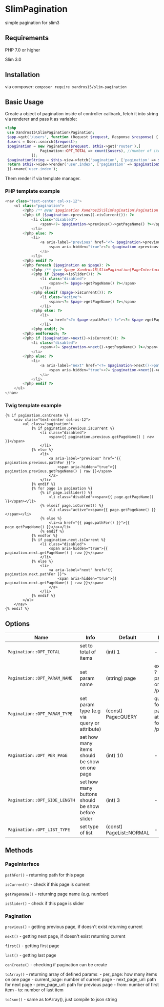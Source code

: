 # SlimPagination
simple pagination for slim3

## Requirements

 PHP 7.0 or higher
 
 Slim 3.0
 
## Installation
via composer:
`composer require xandros15/slim-pagination`
## Basic Usage

Create a object of pagination inside of controller callback, fetch it into string via renderer and pass it as variable:

```php
<?php
 use Xandros15\SlimPagination\Pagination;
 $app->get('/users', function (Request $request, Response $response) {
 $users = User::search($request);
 $pagination = new Pagination($request, $this->get('router'),[
                Pagination::OPT_TOTAL => count($users), //number of items
            ]);
 $paginationString = $this-view->fetch('pagination', ['pagination' => $pagination]);
 return $this->view->render('user.index', ['pagination' => $paginationString]);
 })->name('user.index');

```

Them render if via template manager.

### PHP template example
```php
<nav class="text-center col-xs-12">
    <ul class="pagination">
        <?php /** @var $pagination Xandros15\SlimPagination\Pagination */ ?>
        <?php if ($pagination->previous()->isCurrent()): ?>
            <li class="disabled">
                <span><?= $pagination->previous()->getPageName() ?></span>
            </li>
        <?php else: ?>
            <li>
                <a aria-label="previous" href="<?= $pagination->previous()->pathFor() ?>">
                    <span aria-hidden="true"><?= $pagination->previous()->getPageName() ?></span>
                </a>
            </li>
        <?php endif ?>
        <?php foreach ($pagination as $page): ?>
            <?php /** @var $page Xandros15\SlimPagination\PageInterface */ ?>
            <?php if ($page->isSlider()): ?>
                <li class="disabled">
                    <span><?= $page->getPageName() ?></span>
                </li>
            <?php elseif ($page->isCurrent()): ?>
                <li class="active">
                    <span><?= $page->getPageName() ?></span>
                </li>
            <?php else: ?>
                <li>
                    <a href="<?= $page->pathFor() ?>"><?= $page->getPageName() ?></a>
                </li>
            <?php endif; ?>
        <?php endforeach; ?>
        <?php if ($pagination->next()->isCurrent()): ?>
            <li class="disabled">
                <span><?= $pagination->next()->getPageName() ?></span>
            </li>
        <?php else: ?>
            <li>
                <a aria-label="next" href="<?= $pagination->next()->pathFor() ?>">
                    <span aria-hidden="true"><?= $pagination->next()->getPageName() ?></span>
                </a>
            </li>
        <?php endif ?>
    </ul>
</nav>
```

### Twig template example
```twig
{% if pagination.canCreate %}
    <nav class="text-center col-xs-12">
        <ul class="pagination">
            {% if pagination.previous.isCurrent %}
                <li class="disabled">
                    <span>{{ pagination.previous.getPageName() | raw }}</span>
                </li>
            {% else %}
                <li>
                    <a aria-label="previous" href="{{ pagination.previous.pathFor }}">
                        <span aria-hidden="true">{{ pagination.previous.getPageName() | raw }}</span>
                    </a>
                </li>
            {% endif %}
            {% for page in pagination %}
                {% if page.isSlider() %}
                    <li class="disabled"><span>{{ page.getPageName() }}</span></li>
                {% elseif page.isCurrent() %}
                    <li class="active"><span>{{ page.getPageName() }}</span></li>
                {% else %}
                    <li><a href="{{ page.pathFor() }}">{{ page.getPageName() }}</a></li>
                {% endif %}
            {% endfor %}
            {% if pagination.next.isCurrent %}
                <li class="disabled">
                    <span aria-hidden="true">{{ pagination.next.getPageName() | raw }}</span>
                </li>
            {% else %}
                <li>
                    <a aria-label="next" href="{{ pagination.next.pathFor }}">
                        <span aria-hidden="true">{{ pagination.next.getPageName() | raw }}</span>
                    </a>
                </li>
            {% endif %}
        </ul>
    </nav>
{% endif %}
```

## Options

| Name  | Info | Default | More |
|---|---|---|---|
| `Pagination::OPT_TOTAL` | set to total of items | (int) 1 |-|
| `Pagination::OPT_PARAM_NAME` | set param name | (string) page |example ?page=2 or /page/2|
| `Pagination::OPT_PARAM_TYPE` | set param type (e.g via query or attribute) | (const) Page::QUERY | query for ?page=2 attribute for /page/2 |
| `Pagination::OPT_PER_PAGE` | set how many items should be show on one page | (int) 10 |-|
| `Pagination::OPT_SIDE_LENGTH` | set how many buttons should be show before slider | (int) 3 |-|
| `Pagination::OPT_LIST_TYPE` | set type of list | (const) PageList::NORMAL |-|

## Methods

### PageInterface

`pathFor()` - returning path for this page

`isCurrent()` - check if this page is current

`getPageName()` - returning page name (e.g. number)

`isSlider()` - check if this page is slider

### Pagination

`previous()` - getting previous page, if doesn't exist returning current

`next()` - getting next page, if doesn't exist returning current

`first()` - getting first page

`last()` - getting last page

`canCreate()` - checking if pagination can be create

`toArray()` - returning array of defined params:
     - per_page: how many items on one page
     - current_page: number of current page
     - next_page_url: path for next page
     - prev_page_url: path for previous page
     - from: number of first item
     - to: number of last item

`toJson()` - same as toArray(), just compile to json string
